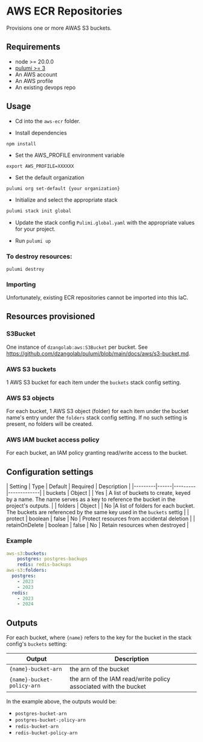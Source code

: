 # AWS ECR Repositories

Provisions one or more AWAS S3 buckets.

## Requirements

* node >= 20.0.0
* [pulumi >= 3](https://www.pulumi.com/docs/install/)
* An AWS account
* An AWS profile
* An existing devops repo

## Usage

* Cd into the `aws-ecr` folder.

* Install dependencies 

```
npm install
```

* Set the AWS_PROFILE environment variable

```
export AWS_PROFILE=XXXXXX
```

* Set the default organization 

```bash
pulumi org set-default {your organization}
```

* Initialize and select the appropriate stack

```bash
pulumi stack init global
```

* Update the stack config `Pulimi.global.yaml` with the appropriate values for your project.

* Run `pulumi up`

### To destroy resources:

```
pulumi destroy
```

### Importing

Unfortunately, existing ECR repositories cannot be imported into this IaC.

## Resources provisioned

### S3Bucket 

One instance of `dzangolab:aws:S3Bucket` per bucket. See https://github.com/dzangolab/pulumi/blob/main/docs/aws/s3-bucket.md.

### AWS S3 buckets

1 AWS S3 bucket for each item under the `buckets` stack config setting.

### AWS S3 objects

For each bucket, 1 AWS S3 object (folder)  for each item under the bucket name's entry under the `folders` stack config setting. If no such setting is present, no folders will be created.

### AWS IAM bucket access policy

For each bucket, an IAM policy granting read/write access to the bucket.

## Configuration settings

| Setting | Type | Default | Required | Description |
|---------|------|---------|-------------|
| buckets | Object | | Yes | A list of buckets to create, keyed by a name. The name serves as a key to reference the bucket in the project's outputs. |
| folders | Object | | No  |A list of folders for each bucket. The buckets are referenced by the same key used in the `buckets` settig |
| protect | boolean | false | No | Protect resources from accidental deletion |
| retainOnDelete | boolean | false | No | Retain resources when destroyed |

### Example

```yaml
aws-s3:buckets:
    postgres: postgres-backups
    redis: redis-backups
aws-s3:folders:
  postgres:
    - 2023
    - 2023
  redis:
    - 2023
    - 2024
```

## Outputs

For each bucket, where `{name}` refers to the key for the bucket in the stack config's `buckets` setting:

| Output | Description |
|--------|-------------|
| `{name}-bucket-arn` | the arn of the bucket  |
| `{name}-bucket-policy-arn` | the arn of the IAM read/write policy associated with the bucket |  

In the example above, the outputs would be:

* `postgres-bucket-arn`
* `postgres-bucket-;olicy-arn`
* `redis-bucket-arn`
* `redis-bucket-policy-arn`